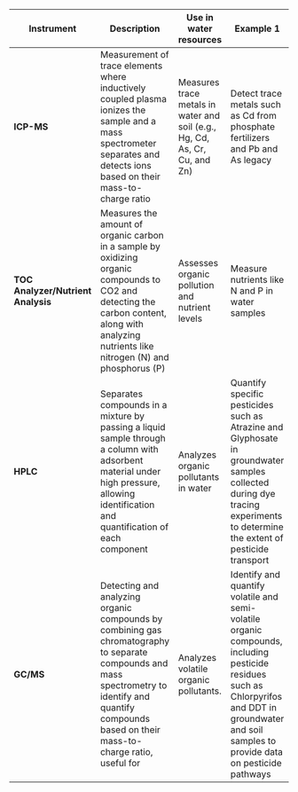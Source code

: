 | **Instrument**                  | **Description**       | **Use in water resources**                | **Example 1**                                   | **Exampe 2**     |
|---------------------------------|-------------------------------|-------------------------------------------|---------------------------------------------------------|--------------------------------------------------|
| **ICP-MS**      | Measurement of trace elements where inductively coupled plasma ionizes the sample and a mass spectrometer separates and detects ions based on their mass-to-charge ratio | Measures trace metals in water and soil (e.g., Hg, Cd, As, Cr, Cu, and Zn) | Detect trace metals such as Cd from phosphate fertilizers and Pb and As legacy | Test construction materials for harmful trace metals posing health risks |
| **TOC Analyzer/Nutrient Analysis** | Measures the amount of organic carbon in a sample by oxidizing organic compounds to CO2 and detecting the carbon content, along with analyzing nutrients like nitrogen (N) and phosphorus (P)| Assesses organic pollution and nutrient levels | Measure nutrients like N and P in water samples | Monitor organic contaminants in construction site runoff for environmental compliance |
| **HPLC**       | Separates compounds in a mixture by passing a liquid sample through a column with adsorbent material under high pressure, allowing identification and quantification of each component | Analyzes organic pollutants in water     | Quantify specific pesticides such as Atrazine and Glyphosate in groundwater samples collected during dye tracing experiments to determine the extent of pesticide transport | Analyze the composition of chemical admixtures |
| **GC/MS**       | Detecting and analyzing organic compounds by combining gas chromatography to separate compounds and mass spectrometry to identify and quantify compounds based on their mass-to-charge ratio, useful for  | Analyzes volatile organic pollutants.     | Identify and quantify volatile and semi-volatile organic compounds, including pesticide residues such as Chlorpyrifos and DDT in groundwater and soil samples to provide data on pesticide pathways | Measure VOCs from construction materials like paints, coatings, and sealants for indoor air quality and environmental regulations |

